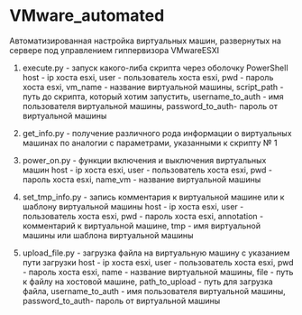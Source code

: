 # VMware_automated
Автоматизированная настройка виртуальных машин, развернутых на сервере под управлением гиппервизора VMwareESXI

1) execute.py - запуск какого-либа скрипта через оболочку PowerShell 
host - ip хоста esxi,
user - пользователь хоста esxi, 
pwd - пароль хоста esxi, 
vm_name -  название виртуальной машины, 
script_path - путь до скрипта, который хотим запустить, 
username_to_auth - имя пользователя виртуальной машины, 
password_to_auth- пароль от виртуальной машины
 
2) get_info.py - получение различного рода информации о виртуальных машинах 
по аналогии с параметрами, указанными к скрипту № 1

3) power_on.py - функции включения и выключения виртуальных машин 
host - ip хоста esxi, 
user - пользователь хоста esxi, 
pwd - пароль хоста esxi, 
name_vm -  название виртуальной машины

4) set_tmp_info.py - запись комментария к виртуальной машине или к шаблону виртуальной машины 
host - ip хоста esxi, 
user - пользователь хоста esxi, 
pwd - пароль хоста esxi, 
annotation - комментарий к виртуальной машине, 
tmp - имя виртуальной машины или шаблона виртуальной машины

5) upload_file.py - загрузка файла на виртуальную машину с указанием пути загрузки
host - ip хоста esxi, 
user - пользователь хоста esxi, 
pwd - пароль хоста esxi, 
name -  название виртуальной машины, 
file - путь к файлу на хостовой машине, 
path_to_upload - путь для загрузка файла, 
username_to_auth - имя пользователя виртуальной машины,
password_to_auth- пароль от виртуальной машины
